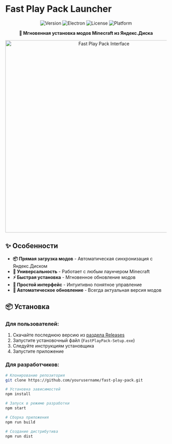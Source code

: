 # Fast Play Pack Launcher

<p align="center">
  <img src="https://img.shields.io/badge/Version-1.0.0-blue.svg" alt="Version">
  <img src="https://img.shields.io/badge/Electron-27.0.0-47848F.svg" alt="Electron">
  <img src="https://img.shields.io/badge/License-MIT-green.svg" alt="License">
  <img src="https://img.shields.io/badge/Platform-Win|Mac|Linux-lightgrey.svg" alt="Platform">
</p>

<p align="center">
  <b>🚀 Мгновенная установка модов Minecraft из Яндекс.Диска</b>
</p>

<p align="center">
  <img src="https://i.imgur.com/5X5w2fE.png" alt="Fast Play Pack Interface" width="600">
</p>

## ✨ Особенности

- **📦 Прямая загрузка модов** - Автоматическая синхронизация с Яндекс.Диском
- **🎯 Универсальность** - Работает с любым лаунчером Minecraft
- **⚡ Быстрая установка** - Мгновенное обновление модов
- **🎨 Простой интерфейс** - Интуитивно понятное управление
- **🔧 Автоматическое обновление** - Всегда актуальная версия модов

## 📦 Установка

### Для пользователей:
1. Скачайте последнюю версию из [раздела Releases](https://github.com/yourusername/fast-play-pack/releases)
2. Запустите установочный файл (`FastPlayPack-Setup.exe`)
3. Следуйте инструкциям установщика
4. Запустите приложение

### Для разработчиков:
```bash
# Клонирование репозитория
git clone https://github.com/yourusername/fast-play-pack.git

# Установка зависимостей
npm install

# Запуск в режиме разработки
npm start

# Сборка приложения
npm run build

# Создание дистрибутива
npm run dist
